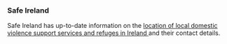 ###  Safe Ireland

Safe Ireland has up-to-date information on the [ location of local domestic
violence support services and refuges in Ireland
](https://www.safeireland.ie/get-help/where-to-find-help/) and their contact
details.

